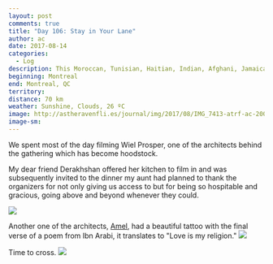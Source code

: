 ```yaml
---
layout: post
comments: true
title: "Day 106: Stay in Your Lane"
author: ac
date: 2017-08-14
categories:
  - Log
description: This Moroccan, Tunisian, Haitian, Indian, Afghani, Jamaican potluck
beginning: Montreal
end: Montreal, QC
territory: 
distance: 70 km
weather: Sunshine, Clouds, 26 ºC
image: http://astheravenfli.es/journal/img/2017/08/IMG_7413-atrf-ac-2000-web.jpg
image-sm:
---
```


We spent most of the day filming Wiel Prosper, one of the architects behind the gathering which has become hoodstock. 

My dear friend Derakhshan offered her kitchen to film in and was subsequently invited to the dinner my aunt had planned to thank the organizers for not only giving us access to but for being so hospitable and gracious, going above and beyond whenever they could.

<img src="http://astheravenfli.es/journal/img/2017/08/IMG_7336-atrf-ac-2000-web.jpg">

Another one of the architects, [Amel](https://www.instagram.com/ameliazaz/), had a beautiful tattoo with the final verse of a poem from Ibn Arabi, it translates to "Love is my religion."
<img src="http://astheravenfli.es/journal/img/2017/08/IMG_7364-atrf-ac-2000-web.jpg">

Time to cross.
<img src="http://astheravenfli.es/journal/img/2017/08/IMG_7384-atrf-ac-2000-web.jpg">